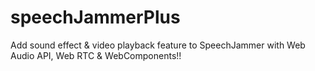 speechJammerPlus
================

Add sound effect &amp; video playback feature to SpeechJammer with Web Audio API, Web RTC &amp; WebComponents!!
